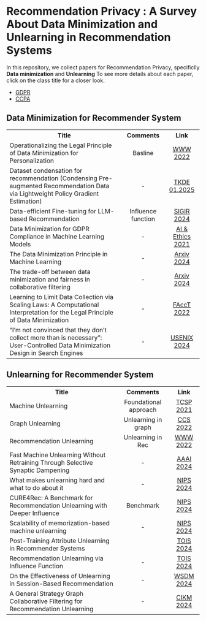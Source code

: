 # Recommendation Privacy : A Survey About Data Minimization and Unlearning in Recommendation Systems

In this repository, we collect papers for Recommendation Privacy, specificlly **Data minimization** and **Unlearning**
To see more details about each paper, click on the class title for a closer look.

- [GDPR](https://gdpr-info.eu/)
- [CCPA](https://oag.ca.gov/privacy/ccpa/regs)

## Data Minimization for Recommender System

<table>
  <tbody>
    <tr>
      <th>Title</th>
      <th align="center">Comments</th>
      <th align="center">Link</th>
    </tr>
    <!-- Paper list start here -->
    <tr>
      <td align="left">Operationalizing the Legal Principle of Data Minimization for Personalization</td>
      <td align="center">Basline</td>
      <td align="center">
        <a href="https://arxiv.org/abs/2005.13718">
          WWW 2022
        </a>
      </td>
    </tr>
    <!-- This is on paper, follow this format -->
    <tr>
      <td align="left">Dataset condensation for recommendation (Condensing Pre-augmented Recommendation Data via Lightweight Policy Gradient Estimation)</td>
      <td align="center">-</td>
      <td align="center">
        <a href="https://arxiv.org/abs/2310.01038">
          TKDE 01.2025
        </a>
      </td>
    </tr>
    <!-- This is on paper, follow this format -->
    <tr>
      <td align="left">Data-efficient Fine-tuning for LLM-based Recommendation</td>
      <td align="center">Influence function</td>
      <td align="center">
        <a href="https://arxiv.org/abs/2401.17197">
        SIGIR 2024
        </a>
      </td>
    </tr>
    <!-- This is on paper, follow this format -->
    <tr>
      <td align="left">Data Minimization for GDPR Compliance in  Machine Learning Models</td>
      <td align="center">-</td>
      <td align="center">
        <a href="https://link.springer.com/article/10.1007/s43681-021-00095-8">
        AI & Ethics 2021
        </a>
      </td>
    </tr>
    <!-- This is on paper, follow this format -->
    <tr>
      <td align="left">The Data Minimization Principle in Machine Learning</td>
      <td align="center">-</td>
      <td align="center">
        <a href="https://arxiv.org/abs/2405.19471">
        Arxiv 2024
        </a>
      </td>
    </tr>
    <!-- This is on paper, follow this format -->
    <tr>
      <td align="left">The trade-off between data minimization and fairness in collaborative filtering</td>
      <td align="center">-</td>
      <td align="center">
        <a href="https://arxiv.org/abs/2410.07182">
        Arxiv 2024
        </a>
      </td>
    </tr>
    <!-- This is on paper, follow this format -->
    <tr>
      <td align="left">Learning to Limit Data Collection via Scaling Laws: A Computational Interpretation for the Legal Principle of Data Minimization</td>
      <td align="center">-</td>
      <td align="center">
        <a href="https://dl.acm.org/doi/10.1145/3531146.3533148">
        FAccT 2022
        </a>
      </td>
    </tr>
    <!-- This is on paper, follow this format -->
    <tr>
      <td align="left">“I’m not convinced that they don’t collect more than is necessary”:  User-Controlled Data Minimization Design in Search Engines</td>
      <td align="center">-</td>
      <td align="center">
        <a href="https://www.usenix.org/conference/usenixsecurity24/presentation/sharma">
        USENIX 2024
        </a>
      </td>
    </tr>
    <!-- This is on paper, follow this format -->


  </tbody>
</table>

## Unlearning for Recommender System

<table>
  <tbody>
    <tr>
      <th>Title</th>
      <th align="center">Comments</th>
      <th align="center">Link</th>
    </tr>
    <!-- Updated paper list with comments -->
    <tr>
      <td align="left">Machine Unlearning</td>
      <td align="center">Foundational approach</td>
      <td align="center">
        <a href="https://arxiv.org/abs/1912.03817">
          TCSP 2021
        </a>
      </td>
    </tr>
    <tr>
      <td align="left">Graph Unlearning</td>
      <td align="center">Unlearning in graph</td>
      <td align="center">
        <a href="https://dl.acm.org/doi/10.1145/3548606.3559352">
          CCS 2022
        </a>
      </td>
    </tr>
    <tr>
      <td align="left">Recommendation Unlearning</td>
      <td align="center">Unlearning in Rec </td>
      <td align="center">
        <a href="https://arxiv.org/abs/2201.06820">
          WWW 2022
        </a>
      </td>
    </tr>
    <tr>
      <td align="left">Fast Machine Unlearning Without Retraining Through Selective Synaptic Dampening</td>
      <td align="center">-</td>
      <td align="center">
        <a href="https://arxiv.org/abs/2308.07707">
          AAAI 2024
        </a>
      </td>
    </tr>
    <tr>
      <td align="left">What makes unlearning hard and what to do about it</td>
      <td align="center">-</td>
      <td align="center">
        <a href="https://arxiv.org/abs/2406.01257">
          NIPS 2024
        </a>
      </td>
    </tr>
    <tr>
      <td align="left">CURE4Rec: A Benchmark for Recommendation Unlearning with Deeper Influence</td>
      <td align="center">Benchmark</td>
      <td align="center">
        <a href="https://arxiv.org/abs/2408.14393">
          NIPS 2024
        </a>
      </td>
    </tr>
    <tr>
      <td align="left">Scalability of memorization-based machine unlearning</td>
      <td align="center">-</td>
      <td align="center">
        <a href="https://arxiv.org/abs/2410.16516">
          NIPS 2024
        </a>
      </td>
    </tr>
    <tr>
      <td align="left">Post-Training Attribute Unlearning in Recommender Systems</td>
      <td align="center"></td>
      <td align="center">
        <a href="https://dl.acm.org/doi/10.1145/3701987">
          TOIS 2024
        </a>
      </td>
    </tr>
    <tr>
      <td align="left">Recommendation Unlearning via Influence Function</td>
      <td align="center">-</td>
      <td align="center">
        <a href="https://dl.acm.org/doi/10.1145/3701763">
          TOIS 2024
        </a>
      </td>
    </tr>
    <tr>
      <td align="left">On the Effectiveness of Unlearning in Session-Based Recommendation</td>
      <td align="center">-</td>
      <td align="center">
        <a href="https://dl.acm.org/doi/10.1145/3616855.3635823">
          WSDM 2024
        </a>
      </td>
    </tr>
    <tr>
      <td align="left">A General Strategy Graph Collaborative Filtering for Recommendation Unlearning</td>
      <td align="center">-</td>
      <td align="center">
        <a href="https://dl.acm.org/doi/10.1145/3627673.3679637">
          CIKM 2024
        </a>
      </td>
    </tr>
    <!-- End of updated paper list -->
  </tbody>
</table>


<!-- 
## [Data Minimization for Machine Learning](/DM4ML.md)

### Survey
- [A Comprehensive Survey of Dataset Distillation](https://arxiv.org/abs/2301.05603)
- [Data Distillation: A Survey](https://arxiv.org/abs/2301.04272)

### General paper
- [Dataset Regeneration for Sequential Recommendation](https://arxiv.org/abs/2405.17795)
- [Large-scale Dataset Pruning with Dynamic Uncertainty](https://arxiv.org/abs/2306.05175)
- [Entropy Law The Story Behind Data Compression and LLM Performance](https://arxiv.org/abs/2407.06645)
- [RecRanker Instruction Tuning Large Language Model as Ranker for Topk Recommendation](https://arxiv.org/abs/2306.01495)
- [The Data Minimization Principle in Machine Learning](https://arxiv.org/abs/2405.19471v1)
- [Deep Learning on a Data Diet Finding Important Examples Early in Training](https://arxiv.org/abs/2103.12961)
- [Less Is Better Unweighted Data Subsampling via Influence Function](https://arxiv.org/abs/2110.14034)
- [InfoBatch Lossless Training Speed Up by Unbiased Dynamic Data Pruning](https://arxiv.org/abs/2303.04947)
- [Coverage-centric Coreset Selection for High Pruning Rates](https://arxiv.org/abs/2210.15809)
- [Selection via Proxy Efficient Data Selection for Deep Learning](https://arxiv.org/abs/2306.00184)
- [Dataset Condensation via Efficient SyntheticData Parameterization](https://arxiv.org/abs/2206.00719)
- [Dataset Condensation with Gradient Matching](https://arxiv.org/abs/2202.07122)

## [LLM for Recommendation](/LLM4Rec.md)

### Survey
- [A Survey on Large Language Models for Recommendation](https://arxiv.org/abs/2305.19860)
- [How Can Recommender Systems Benefit from Large Language Models A Survey](https://arxiv.org/abs/2311.12338)

### General Paper
- [Recommender Systems in the Era of Large Language Models LLMs](https://arxiv.org/abs/2307.02046)
- [A Bi-Step Grounding Paradigm for Large Language Models in Recommendation Systems](https://arxiv.org/abs/2308.08434)
- [Recommendation as Instruction Following A Large Language Model Empowered Recommendation Approach](https://arxiv.org/abs/2306.01495)
- [Uncovering ChatGPTs Capabilities in Recommender Systems](https://arxiv.org/abs/2305.02182)

## [Privacy](/privacy.md)
- [No Free Lunch in Privacy for Free How does Dataset Condensation Help Privacy](https://arxiv.org/abs/2209.14987)
- [The Utility and Privacy Effects of a Click](https://arxiv.org/abs/2206.00240)
- [Privacy for Free How does Dataset Condensation Help Privacy](https://dl.acm.org/doi/abs/10.1145/3077136.3080783)

## [Other useful paper](/others.md)

- [LoRA LowRank Adaptation of Large Language Models](https://arxiv.org/abs/2106.09685)
- [Recommender Systems with Generative Retrieval](https://arxiv.org/abs/2305.05065)
- [Our Model Achieves Excellent Performance on MovieLens What Does It Mean](https://arxiv.org/abs/2307.09985)
- [TALLRec An Effective and Efficient Tuning Framework to Align Large Language Model with Recommendation](https://arxiv.org/abs/2305.00447) -->
